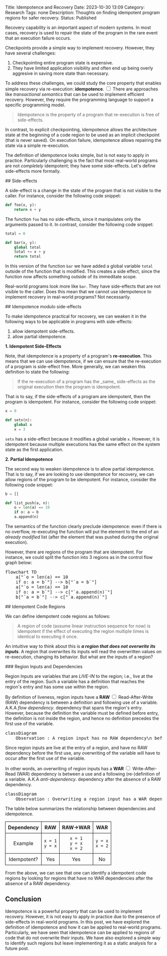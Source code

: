 Title: Idempotence and Recovery
Date: 2023-10-30 13:09
Category: Research
Tags: none
Description: Thoughts on finding idempotent program regions for safer recovery.
Status: Published

<section markdown="1">

Recovery capability is an important aspect of modern systems.
In most cases, recovery is used to repair the state of the program in the rare event that an execution
failure occurs.

Checkpoints provide a simple way to implement recovery.
However, they have several challenges:

1. Checkpointing entire program state is expensive.
2. They have limited application visibility and often end up being overly aggresive in saving more state than necessary.

To address these challenges, we could study the core property that 
enables simple recovery via re-execution: **idempotence**.<label for="sn-demo" class="margin-toggle sidenote-number"></label>
<input type="checkbox" id="sn-demo" class="margin-toggle"/>
<span class="sidenote">
  There are approaches like _transactional semantics_ that can be used to implement efficient recovery.
  However, they require the programming language to support a specific programming model.
</span>

<blockquote markdown="1">
Idempotence is the property of a program that re-execution is free of side-effects.
</blockquote>

In contrast, to explicit checkpointing, idempotence allows the architecture state
at the beginning of a code region to be used as an implicit checkpoint (that is never saved).
On execution failure, idempotence allows repairing the state via a simple re-execution.

The definition of idempotence looks simple, but is not easy to apply in practice.
Particularly challenging is the fact that most real-world programs are not _completely_ idempotent;
they have some side-effects. Let's define side-effects more formally.

</section>

<section markdown="1">
## Side-effects

A side-effect is a change in the state of the program that is not visible to the caller.
For instance, consider the following code snippet:

```python
def foo(x, y):
    return x + y
```

The function `foo` has no side-effects, since it manipulates only the arguments passed to it. In contrast, consider the following code snippet:

```python
total = 0

def bar(x, y):
    global total
    total += x + y
    return total
```

In this version of the function `bar` we have added a global variable `total` outside of the function that is modified. This creates a side effect, since the function now affects something outside of its immeditate scope.

Real-world programs look more like `bar`. They have side-effects that are not visible to the caller. Does this mean that we cannot use idempotence to implement recovery in real-world programs? Not necessarily.

</section>

<!-- https://research.cs.wisc.edu/vertical/papers/2012/pldi12-idem.pdf -->

<section markdown=1>
## Idempotence modulo side-effects

To make idempotence practical for recovery, we can weaken it in the following ways to be applicable in programs with side-effects:

1. allow idempotent side-effects.
2. allow partial idempotence.

__1. Idempotent Side-Effects__

Note, that idempotence is a property of a program's **re-execution**. This means that we can use idempotence, if we can ensure that the re-execution of a program is side-effect free. More generally, we can weaken this definition to state the following:

<blockquote markdown="1">
If the re-execution of a program has the _same_ side-effects as the original execution then the program is idempotent.
</blockquote>

That is to say, if the side-effects of a program are idempotent, then the program is idempotent. For instance, consider the following code snippet:

```python
x = 0

def setx(n):
    global x
    x = 3
```

`setx` has a side-effect because it modifies a global variable `x`. However, it is idempotent because multiple executions has the same effect on the system state as the first application.


__2. Partial Idempotence__

The second way to weaken idempotence is to allow partial idempotence. That is to say, if we are looking to use idempotence for recovery, we can allow regions of the program to be idempotent. For instance, consider the following code snippet:

```python
b = []

def list_push(a, n):
    o = len(a) == 10
    if o: a = b
    a.append(n)
```

The semantics of the function clearly preclude idempotence: even if there is no overflow, re-executing the function will put the element to the end of an _already modified_ list (after the element that was pushed during the original execution).

However, there are regions of the program that are idempotent. For instance, we could split the function into 3 regions as in the control flow graph below:

<pre class="mermaid">
flowchart TD
    a["`o = len(a) == 10 
    if o: a = b`"] --> b["`a = b`"]
    a["`o = len(a) == 10 
    if o: a = b`"] --> c["`a.append(n)`"]
    b["`a = b`"] --> c["`a.append(n)`"]
</pre>

</section>

<section markdown="1">
## Idempotent Code Regions

We can define idempotent code regions as follows:

<blockquote markdown="1">
A region of code (assume linear instruction sequence for now) is idempotent if
the effect of executing the region multiple times is identical to executing
it once.
</blockquote>

An intuitive way to think about this is ***a region that does not overwrite its inputs***.
A region that overwrites its inputs will read the overwritten values on re-execution, changing its behavior.
But what are the inputs of a region?

<subsection markdown="1">
### Region Inputs and Dependencies

Region Inputs are variables that are _LIVE-IN_ to the region; i.e., live at the entry of the region.
Such a variable has a definition that reaches the region's entry and has some use within the region.

By definition of liveness, region inputs have a **RAW**<label for="sn-demo" class="margin-toggle sidenote-number"></label>
<input type="checkbox" id="sn-demo" class="margin-toggle"/>
<span class="sidenote">
    Read-After-Write (RAW) dependency is between a definition and following use of a variable.
    A.K.A _flow dependency_.
</span>
dependency that spans the region's entry.
However, because the definition the variable must be defined before entry, the definition is not inside the region,
and hence no definition precedes the first use of the variable.

<pre class="mermaid">
classDiagram
    Observation : A region input has no RAW dependency\n before the first use of that variable in the region\n*
</pre>

Since region inputs are live at the entry of a region, and have no RAW dependency before the first use,
any overwriting of the variable will have to occur after the first use of the variable.

In other words, an overwriting of region inputs has a **WAR**<label for="sn-demo" class="margin-toggle sidenote-number"></label>
<input type="checkbox" id="sn-demo" class="margin-toggle"/>
<span class="sidenote">
    Write-After-Read (WAR) dependency is between a use and a following (re-)definition of a variable.
    A.K.A _anti-dependency_.
</span>
dependency after the absence of a RAW dependency.

<pre class="mermaid">
classDiagram
    Observation : Overwriting a region input has a WAR dependency\n after the absence of a RAW dependency\n*
</pre>

</subsection>


The table below summarizes the relationship between dependencies and idempotence.

<style>
table {
  width: 100%;
  border-collapse: collapse;
}

th, td {
  text-align: center;
  border: 1px solid black;
  padding: 8px;
}
</style>

<table>
    <thead>
        <tr>
            <th>Dependency</th>
            <th>RAW</th>
            <th>RAW-&gt;WAR</th>
            <th>WAR</th>
        </tr>
    </thead>
    <tbody>
        <tr>
            <td>Example</td>
            <td><code>x = 1<br>y = x</code></td>
            <td><code>x = 1<br>y = x<br>x = 2</code></td>
            <td><code>y = x<br>x = 2</code></td>
        </tr>
        <tr>
            <td>Idempotent?</td>
            <td>Yes</td>
            <td>Yes</td>
            <td>No</td>
        </tr>
    </tbody>
</table>


From the above, we can see that one can identify a idempotent code regions by looking for regions that have no WAR dependencies after the absence of a RAW dependency.

</section>

<section markdown="1">

## Conclusion

Idempotence is a powerful property that can be used to implement recovery.
However, it is not easy to apply in practice due to the presence of side-effects in real-world programs.
In this post, we have explored the definition of idempotence and how it can be applied to real-world programs. Particularly, we have seen that idempotence can be applied to regions of code that do not overwrite their inputs. We have also explored a simple way to identify such regions but leave implementing it as a static analysis for a future post.

</section>